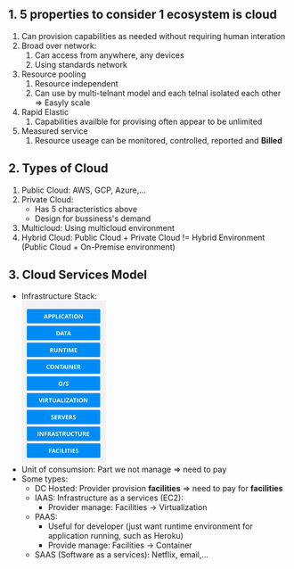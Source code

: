 ## 1. 5 properties to consider 1 ecosystem is cloud 

1. Can provision capabilities as needed without requiring human interation   
2. Broad over network:  
   1. Can access from anywhere, any devices   
   2. Using standards network   
3. Resource pooling  
   1. Resource independent   
   2. Can use by multi-telnant model and each telnal isolated each other   
=> Easyly scale  
4. Rapid Elastic   
   1. Capabilities availble for provising often appear to be unlimited   
5. Measured service  
   1. Resource useage can be monitored, controlled, reported and **Billed**  

## 2. Types of Cloud   
1. Public Cloud: AWS, GCP, Azure,...  
2. Private Cloud:   
   - Has 5 characteristics above   
   - Design for bussiness's demand   
3. Multicloud: Using multicloud environment   
4. Hybrid Cloud: Public Cloud + Private Cloud != Hybrid Environment (Public Cloud + On-Premise environment)  

## 3. Cloud Services Model     

- Infrastructure Stack:       
![InfraStack](./images/Screen%20Shot%202022-10-04%20at%2014.04.17.png)    
- Unit of consumsion: Part we not manage => need to pay    
- Some types:    
  - DC Hosted: Provider provision **facilities** => need to pay for **facilities**     
  - IAAS: Infrastructure as a services (EC2):  
    - Provider manage: Facilities -> Virtualization   
  - PAAS:   
    - Useful for developer (just want runtime environment for application running, such as Heroku)  
    - Provide manage: Facilities -> Container  
  - SAAS (Software as a services): Netflix, email,...   


